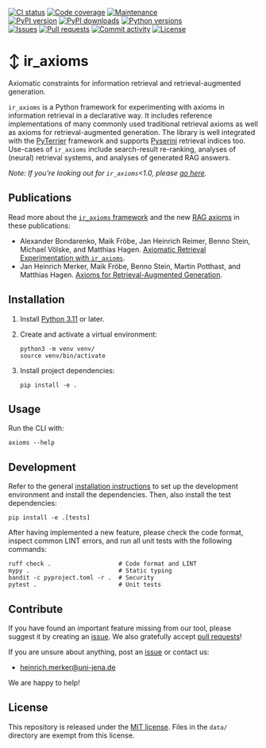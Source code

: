 [![CI status](https://img.shields.io/github/actions/workflow/status/webis-de/ir_axioms/ci.yml?branch=main&style=flat-square)](https://github.com/webis-de/ir_axioms/actions/workflows/ci.yml)
[![Code coverage](https://img.shields.io/codecov/c/github/webis-de/ir_axioms?style=flat-square)](https://codecov.io/github/webis-de/ir_axioms/)
[![Maintenance](https://img.shields.io/maintenance/yes/2025?style=flat-square)](https://github.com/webis-de/ir_axioms/graphs/contributors)  
[![PyPI version](https://img.shields.io/pypi/v/ir-axioms?style=flat-square)](https://pypi.org/project/ir-axioms/)
[![PyPI downloads](https://img.shields.io/pypi/dm/ir-axioms?style=flat-square)](https://pypi.org/project/ir-axioms/)
[![Python versions](https://img.shields.io/pypi/pyversions/ir-axioms?style=flat-square)](https://pypi.org/project/ir-axioms/)  
[![Issues](https://img.shields.io/github/issues/webis-de/ir_axioms?style=flat-square)](https://github.com/webis-de/ir_axioms/issues)
[![Pull requests](https://img.shields.io/github/issues-pr/webis-de/ir_axioms?style=flat-square)](https://github.com/webis-de/ir_axioms/pulls)
[![Commit activity](https://img.shields.io/github/commit-activity/m/webis-de/ir_axioms?style=flat-square)](https://github.com/webis-de/ir_axioms/commits)
[![License](https://img.shields.io/github/license/webis-de/ir_axioms?style=flat-square)](LICENSE)

# ↕️ ir_axioms

Axiomatic constraints for information retrieval and retrieval-augmented generation.

`ir_axioms` is a Python framework for experimenting with axioms in information retrieval in a declarative way.
It includes reference implementations of many commonly used traditional retrieval axioms as well as axioms for retrieval-augmented generation.
The library is well integrated with the [PyTerrier](https://github.com/terrier-org/pyterrier) framework and supports [Pyserini](https://github.com/castorini/pyserini) retrieval indices too.
Use-cases of `ir_axioms` include search-result re-ranking, analyses of (neural) retrieval systems, and analyses of generated RAG answers.

_Note: If you're looking out for `ir_axioms`<1.0, please [go here](https://github.com/webis-de/ir_axioms/tree/legacy)._

## Publications

Read more about the [`ir_axioms` framework](https://webis.de/publications.html?q=axiom#bondarenko_2022d) and the new [RAG axioms](https://webis.de/publications.html?q=axiom#merker_2025b) in these publications:

- Alexander Bondarenko, Maik Fröbe, Jan Heinrich Reimer, Benno Stein, Michael Völske, and Matthias Hagen. [Axiomatic Retrieval Experimentation with `ir_axioms`](https://webis.de/publications.html?q=axiom#bondarenko_2022d).
- Jan Heinrich Merker, Maik Fröbe, Benno Stein, Martin Potthast, and Matthias Hagen. [Axioms for Retrieval-Augmented Generation](https://webis.de/publications.html?q=axiom#merker_2025b).

## Installation

1. Install [Python 3.11](https://python.org/downloads/) or later.
2. Create and activate a virtual environment:

   ```shell
   python3 -m venv venv/
   source venv/bin/activate
   ```

3. Install project dependencies:

   ```shell
   pip install -e .
   ```

## Usage

Run the CLI with:

```shell
axioms --help
```

## Development

Refer to the general [installation instructions](#installation) to set up the development environment and install the dependencies.
Then, also install the test dependencies:

```shell
pip install -e .[tests]
```

After having implemented a new feature, please check the code format, inspect common LINT errors, and run all unit tests with the following commands:

```shell
ruff check .                   # Code format and LINT
mypy .                         # Static typing
bandit -c pyproject.toml -r .  # Security
pytest .                       # Unit tests
```

## Contribute

If you have found an important feature missing from our tool, please suggest it by creating an [issue](https://github.com/webis-de/ir_axioms/issues). We also gratefully accept [pull requests](https://github.com/webis-de/ir_axioms/pulls)!

If you are unsure about anything, post an [issue](https://github.com/webis-de/ir_axioms/issues/new) or contact us:

- [heinrich.merker@uni-jena.de](mailto:heinrich.merker@uni-jena.de)

We are happy to help!

## License

This repository is released under the [MIT license](LICENSE).
Files in the `data/` directory are exempt from this license.
